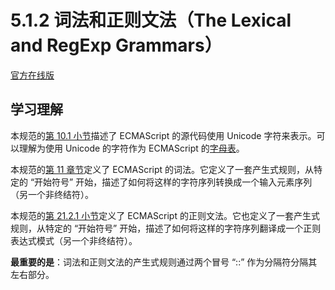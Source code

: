 # 5.1.2 词法和正则文法（The Lexical and RegExp Grammars）

[官方在线版](https://262.ecma-international.org/6.0/#sec-lexical-and-regexp-grammars)

## 学习理解

本规范的[第 10.1 小节](https://262.ecma-international.org/6.0/#sec-source-text)描述了 ECMAScript 的源代码使用 Unicode 字符来表示。可以理解为使用 Unicode 的字符作为 ECMAScript 的[字母表](../../../术语表/字母表.md)。

本规范的[第 11 章节](https://262.ecma-international.org/6.0/#sec-ecmascript-language-lexical-grammar)定义了 ECMAScript 的词法。它定义了一套产生式规则，从特定的 “开始符号” 开始，描述了如何将这样的字符序列转换成一个输入元素序列（另一个非终结符）。

本规范的[第 21.2.1 小节](https://262.ecma-international.org/6.0/#sec-patterns)定义了 ECMAScript 的正则文法。它也定义了一套产生式规则，从特定的 “开始符号” 开始，描述了如何将这样的字符序列翻译成一个正则表达式模式（另一个非终结符）。

**最重要的是**：词法和正则文法的产生式规则通过两个冒号 “::” 作为分隔符分隔其左右部分。
